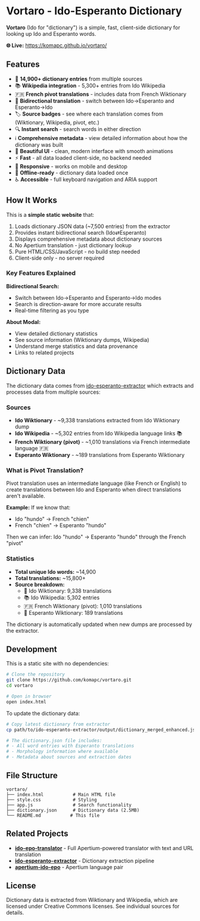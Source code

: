 # Vortaro - Ido-Esperanto Dictionary

**Vortaro** (Ido for "dictionary") is a simple, fast, client-side dictionary for looking up Ido and Esperanto words.

**🌐 Live:** https://komapc.github.io/vortaro/

## Features

- 📖 **14,900+ dictionary entries** from multiple sources
- 📚 **Wikipedia integration** - 5,300+ entries from Ido Wikipedia
- 🇫🇷 **French pivot translations** - includes data from French Wiktionary
- 🔄 **Bidirectional translation** - switch between Ido→Esperanto and Esperanto→Ido
- 🏷️ **Source badges** - see where each translation comes from (Wiktionary, Wikipedia, pivot, etc.)
- 🔍 **Instant search** - search words in either direction
- ℹ️ **Comprehensive metadata** - view detailed information about how the dictionary was built
- 🎨 **Beautiful UI** - clean, modern interface with smooth animations
- ⚡ **Fast** - all data loaded client-side, no backend needed
- 📱 **Responsive** - works on mobile and desktop
- 💾 **Offline-ready** - dictionary data loaded once
- ♿ **Accessible** - full keyboard navigation and ARIA support

## How It Works

This is a **simple static website** that:
1. Loads dictionary JSON data (~7,500 entries) from the extractor
2. Provides instant bidirectional search (Ido⇄Esperanto)
3. Displays comprehensive metadata about dictionary sources
4. No Apertium translation - just dictionary lookup
5. Pure HTML/CSS/JavaScript - no build step needed
6. Client-side only - no server required

### Key Features Explained

**Bidirectional Search:**
- Switch between Ido→Esperanto and Esperanto→Ido modes
- Search is direction-aware for more accurate results
- Real-time filtering as you type

**About Modal:**
- View detailed dictionary statistics
- See source information (Wiktionary dumps, Wikipedia)
- Understand merge statistics and data provenance
- Links to related projects

## Dictionary Data

The dictionary data comes from [ido-esperanto-extractor](https://github.com/komapc/ido-esperanto-extractor) which extracts and processes data from multiple sources:

### Sources
- **Ido Wiktionary** - ~9,338 translations extracted from Ido Wiktionary dump
- **Ido Wikipedia** - ~5,302 entries from Ido Wikipedia language links 📚
- **French Wiktionary (pivot)** - ~1,010 translations via French intermediate language 🇫🇷
- **Esperanto Wiktionary** - ~189 translations from Esperanto Wiktionary

### What is Pivot Translation?
Pivot translation uses an intermediate language (like French or English) to create translations between Ido and Esperanto when direct translations aren't available.

**Example:** If we know that:
- Ido "hundo" → French "chien"
- French "chien" → Esperanto "hundo"

Then we can infer: Ido "hundo" → Esperanto "hundo" through the French "pivot"

### Statistics
- **Total unique Ido words:** ~14,900
- **Total translations:** ~15,800+
- **Source breakdown:**
  - 📕 Ido Wiktionary: 9,338 translations
  - 📚 Ido Wikipedia: 5,302 entries
  - 🇫🇷 French Wiktionary (pivot): 1,010 translations  
  - 📗 Esperanto Wiktionary: 189 translations

The dictionary is automatically updated when new dumps are processed by the extractor.

## Development

This is a static site with no dependencies:

```bash
# Clone the repository
git clone https://github.com/komapc/vortaro.git
cd vortaro

# Open in browser
open index.html
```

To update the dictionary data:
```bash
# Copy latest dictionary from extractor
cp path/to/ido-esperanto-extractor/output/dictionary_merged_enhanced.json dictionary.json

# The dictionary.json file includes:
# - All word entries with Esperanto translations
# - Morphology information where available
# - Metadata about sources and extraction dates
```

## File Structure

```
vortaro/
├── index.html           # Main HTML file
├── style.css            # Styling
├── app.js               # Search functionality
├── dictionary.json      # Dictionary data (2.5MB)
└── README.md           # This file
```

## Related Projects

- **[ido-epo-translator](https://github.com/komapc/ido-epo-translator)** - Full Apertium-powered translator with text and URL translation
- **[ido-esperanto-extractor](https://github.com/komapc/ido-esperanto-extractor)** - Dictionary extraction pipeline
- **[apertium-ido-epo](https://github.com/komapc/apertium-ido-epo)** - Apertium language pair

## License

Dictionary data is extracted from Wiktionary and Wikipedia, which are licensed under Creative Commons licenses. See individual sources for details.

